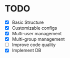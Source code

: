 # TODO
- [x] Basic Structure
- [x] Customizable configs
- [x] Multi-user management
- [x] Multi-group management
- [ ] Improve code quality
- [x] Implement DB
